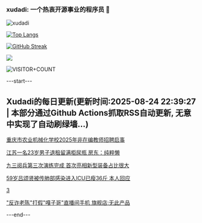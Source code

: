 ### xudadi: 一个热衷开源事业的程序员 👋

![xudadi](https://github-readme-stats-git-masterorgs-github-readme-stats-team.vercel.app/api?username=xudadi)

[![Top Langs](https://github-readme-stats.vercel.app/api/top-langs/?username=xudadi)](https://github.com/anuraghazra/github-readme-stats)

[![GitHub Streak](https://streak-stats.demolab.com?user=xudadi&locale=zh_Hans)](https://git.io/streak-stats)

![](https://raw.githubusercontent.com/xudadi/xudadi/main/assets/github-contribution-grid-snake.svg)

![VISITOR+COUNT](https://komarev.com/ghpvc/?username=xudadi&label=VISITOR+COUNT)


---start---

## Xudadi的每日更新(更新时间:2025-08-24 22:39:27 | 本部分通过Github Actions抓取RSS自动更新, 无意中实现了自动刷绿墙...)

[重庆市农业机械化学校2025年非在编教师招聘启事](https://www.gongkaoleida.com/article/2583320)

[江苏一名23岁男子退租留满柜尿瓶 房东：纯粹懒](https://m.163.com/news/article/K7OH9Q66053469LG.html)

[九三阅兵第三次演练完成 首次亮相新型装备占比很大](https://m.163.com/news/article/K7O9VFFI053469M5.html)

[59岁吕颂贤被传肺部感染进入ICU已瘦36斤 本人回应](https://m.163.com/news/article/K7OHRTRC053469LG.html)

[3](https://m.163.com/touch/news/sub/domestic)

["反诈老陈"打假"嘎子哥"直播间手机 旗舰店:无此产品](https://m.163.com/news/article/K7OFGJPK053469LG.html)

---end---
